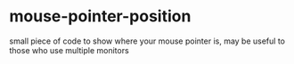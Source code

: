 # mouse-pointer-position
small piece of code to show where your mouse pointer is, may be useful to those who use multiple monitors
